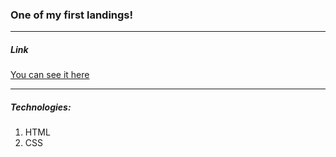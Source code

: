 ### One of my first landings!

---

##### Link
[You can see it here](https://stan0men.github.io/Olenka_landing/)

---
##### Technologies:

1. HTML
2. CSS



